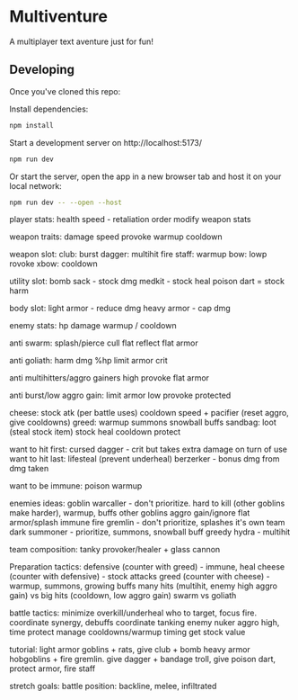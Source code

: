 # Multiventure

A multiplayer text aventure just for fun!

## Developing

Once you've cloned this repo:

Install dependencies:

```bash
npm install
```

Start a development server on http://localhost:5173/

```bash
npm run dev
```

Or start the server, open the app in a new browser tab and host it on your local network:
```bash
npm run dev -- --open --host
```


player stats:
health
speed - retaliation order
modify weapon stats

weapon traits:
damage
speed
provoke
warmup
cooldown

weapon slot:
club: burst
dagger: multihit
fire staff: warmup
bow: lowp rovoke
xbow: cooldown

utility slot:
bomb sack - stock dmg
medkit - stock heal
poison dart = stock harm

body slot:
light armor - reduce dmg
heavy armor - cap dmg

enemy stats:
hp
damage
warmup / cooldown

anti swarm:
    splash/pierce
    cull
    flat reflect
    flat armor

anti goliath:
    harm dmg %hp
    limit armor
    crit

anti multihitters/aggro gainers
    high provoke
    flat armor

anti burst/low aggro gain:
    limit armor
    low provoke
    protected

cheese:
    stock atk (per battle uses)
    cooldown
    speed + pacifier (reset aggro, give cooldowns)
greed:
    warmup
    summons
    snowball buffs
sandbag:
    loot (steal stock item)
    stock heal
    cooldown protect

want to hit first:
    cursed dagger - crit but takes extra damage on turn of use
want to hit last:
    lifesteal (prevent underheal)
    berzerker - bonus dmg from dmg taken

want to be immune:
    poison
    warmup

enemies ideas:
goblin warcaller - don't prioritize. hard to kill (other goblins make harder), warmup, buffs other goblins aggro gain/ignore flat armor/splash immune
fire gremlin - don't prioritize, splashes it's own team
dark summoner - prioritize, summons, snowball buff greedy
hydra - multihit

team composition:
tanky provoker/healer + glass cannon

Preparation tactics:
defensive (counter with greed) - immune, heal
cheese (counter with defensive) - stock attacks
greed (counter with cheese) - warmup, summons, growing buffs
many hits (multihit, enemy high aggro gain) vs big hits (cooldown, low aggro gain)
swarm vs goliath

battle tactics:
minimize overkill/underheal
who to target, focus fire.
coordinate synergy, debuffs
coordinate tanking
enemy nuker aggro high, time protect
manage cooldowns/warmup timing
get stock value

tutorial:
light armor goblins + rats, give club + bomb
heavy armor hobgoblins + fire gremlin. give dagger + bandage
troll, give poison dart, protect armor, fire staff

stretch goals:
battle position: backline, melee, infiltrated
